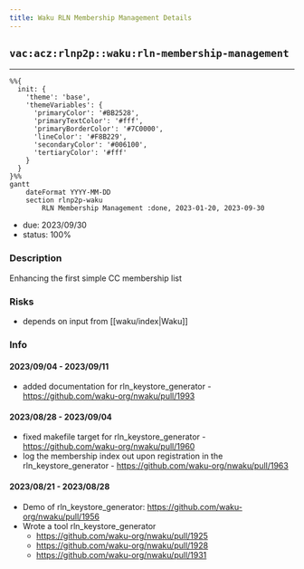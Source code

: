 ```yaml
---
title: Waku RLN Membership Management Details
---
```

## `vac:acz:rlnp2p::waku:rln-membership-management`
---

```mermaid
%%{ 
  init: { 
    'theme': 'base', 
    'themeVariables': { 
      'primaryColor': '#BB2528', 
      'primaryTextColor': '#fff', 
      'primaryBorderColor': '#7C0000', 
      'lineColor': '#F8B229', 
      'secondaryColor': '#006100', 
      'tertiaryColor': '#fff' 
    } 
  } 
}%%
gantt
	dateFormat YYYY-MM-DD 
	section rlnp2p-waku
		RLN Membership Management :done, 2023-01-20, 2023-09-30
```
- due: 2023/09/30
- status: 100%

### Description
Enhancing the first simple CC membership list

### Risks
- depends on input from [[waku/index|Waku]]

### Info

#### 2023/09/04 - 2023/09/11

* added documentation for rln_keystore_generator - https://github.com/waku-org/nwaku/pull/1993

#### 2023/08/28 - 2023/09/04

* fixed makefile target for rln_keystore_generator - https://github.com/waku-org/nwaku/pull/1960
* log the membership index out upon registration in the rln_keystore_generator - https://github.com/waku-org/nwaku/pull/1963

#### 2023/08/21 - 2023/08/28

* Demo of rln_keystore_generator: https://github.com/waku-org/nwaku/pull/1956
* Wrote a tool rln_keystore_generator
  * https://github.com/waku-org/nwaku/pull/1925
  * https://github.com/waku-org/nwaku/pull/1928
  * https://github.com/waku-org/nwaku/pull/1931
